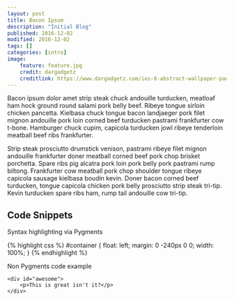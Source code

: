 ```yaml
---
layout: post
title: Bacon Ipsum
description: "Initial Blog"
published: 2016-12-02
modified: 2016-12-02
tags: []
categories: [intro]
image:
    feature: feature.jpg
    credit: dargadgetz
    creditlink: https://www.dargadgetz.com/ios-8-abstract-wallpaper-pack-for-iphone-5s-5c-and-ipod-touch-retina/
---
```


Bacon ipsum dolor amet strip steak chuck andouille turducken, meatloaf ham hock ground round salami pork belly beef. Ribeye tongue sirloin chicken pancetta. Kielbasa chuck tongue bacon landjaeger pork filet mignon andouille pork loin corned beef turducken pastrami frankfurter cow t-bone. Hamburger chuck cupim, capicola turducken jowl ribeye tenderloin meatball beef ribs frankfurter.

Strip steak prosciutto drumstick venison, pastrami ribeye filet mignon andouille frankfurter doner meatball corned beef pork chop brisket porchetta. Spare ribs pig alcatra pork loin pork belly pork pastrami rump biltong. Frankfurter cow meatball pork chop shoulder tongue ribeye capicola sausage kielbasa boudin kevin. Doner bacon corned beef turducken, tongue capicola chicken pork belly prosciutto strip steak tri-tip. Kevin turducken spare ribs ham, rump tail andouille cow tri-tip.

## Code Snippets

Syntax highlighting via Pygments

{% highlight css %}
#container {
  float: left;
  margin: 0 -240px 0 0;
  width: 100%;
}
{% endhighlight %}

Non Pygments code example

    <div id="awesome">
        <p>This is great isn't it?</p>
    </div>
